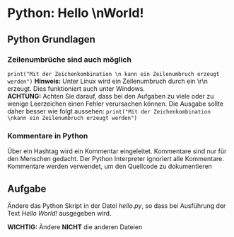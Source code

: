 # Python: Hello \nWorld!

## Python Grundlagen

### Zeilenumbrüche sind auch möglich
`print("Mit der Zeichenkombination \n kann ein Zeilenumbruch erzeugt werden")`
**Hinweis:** Unter Linux wird ein Zeilenumbruch durch ein \r\n erzeugt. Dies funktioniert auch unter Windows.  
**ACHTUNG:** Achten Sie darauf, dass bei den Aufgaben zu viele oder zu wenige Leerzeichen einen Fehler verursachen können. Die Ausgabe sollte daher besser wie folgt aussehen:
`print("Mit der Zeichenkombination \nkann ein Zeilenumbruch erzeugt werden")`

### Kommentare in Python
Über ein Hashtag wird ein Kommentar eingeleitet. Kommentare sind nur für den Menschen gedacht. Der Python Interpreter ignoriert alle Kommentare.  
Kommentare werden verwendet, um den Quellcode zu dokumentieren

## Aufgabe
Ändere das Python Skript in der Datei *hello.py*, so dass bei Ausführung der Text *Hello 
World!* ausgegeben wird.  

**WICHTIG:** Ändere **NICHT** die anderen Dateien
